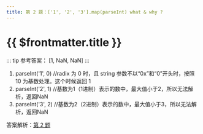 ```yaml
---
title: 第 2 题：['1', '2', '3'].map(parseInt) what & why ?
---
```

# {{ $frontmatter.title }}

::: tip 参考答案：
[1, NaN, NaN]
:::
1. parseInt('1', 0) //radix 为 0 时，且 string 参数不以“0x”和“0”开头时，按照 10 为基数处理。这个时候返回 1
2. parseInt('2', 1) //基数为1（1进制）表示的数中，最大值小于2，所以无法解析，返回NaN
3. parseInt('3', 2) //基数为2（2进制）表示的数中，最大值小于3，所以无法解析，返回NaN

答案解析：[第 2 题](https://github.com/Advanced-Frontend/Daily-Interview-Question/issues/4)